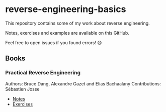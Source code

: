 # reverse-engineering-basics
This repository contains some of my work about reverse engineering.

Notes, exercises and examples are available on this GitHub.

Feel free to open issues if you found errors! :smile:


## Books

### Practical Reverse Engineering
Authors: Bruce Dang, Alexandre Gazet and Elias Bachaalany
Contributions: Sébastien Josse

- [Notes](Books/Practical-Reverse-Engineering/README.md)
- [Exercises](Books/Practical-Reverse-Engineering/Exercises/)

